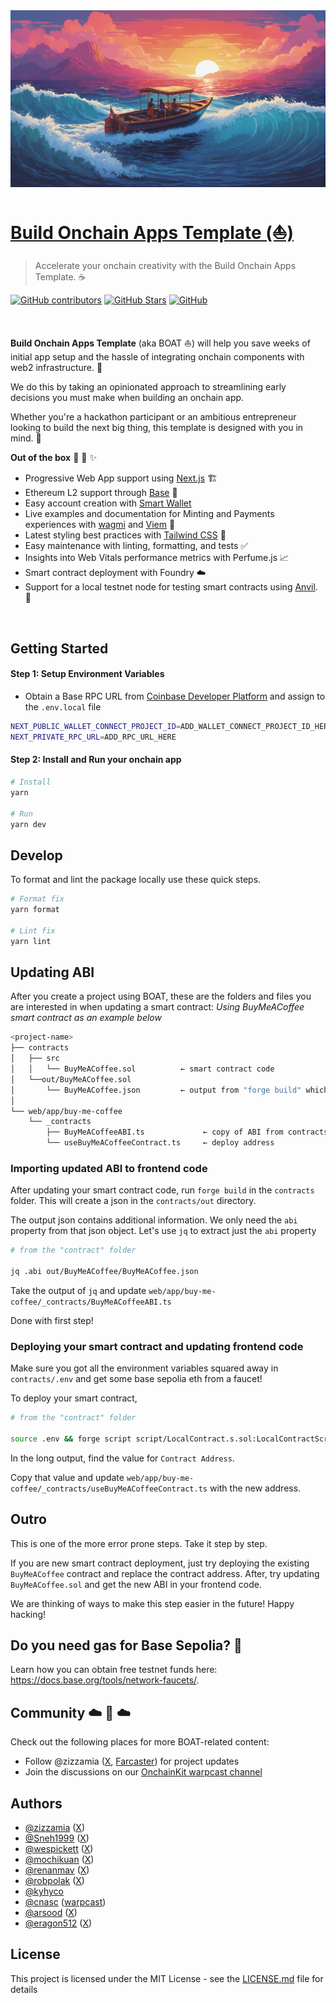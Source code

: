 <img src='./docs/logo-v-0-17.png' width='800' alt='Build Onchain Apps Template'>

# [Build Onchain Apps Template (⛵️)](https://github.com/coinbase/build-onchain-apps/)

> Accelerate your onchain creativity with the Build Onchain Apps Template. ☕️

[![GitHub contributors](https://img.shields.io/github/contributors/coinbase/build-onchain-apps?color=3498DB)](https://github.com/coinbase/build-onchain-apps/graphs/contributors) [![GitHub Stars](https://img.shields.io/github/stars/coinbase/build-onchain-apps.svg?color=3498DB)](https://github.com/coinbase/build-onchain-apps/stargazers) [![GitHub](https://img.shields.io/github/license/coinbase/build-onchain-apps?color=3498DB)](https://github.com/coinbase/build-onchain-apps/blob/main/LICENSE)

<br />

**Build Onchain Apps Template** (aka BOAT ⛵️) will help you save weeks of initial app setup and the hassle of integrating onchain components with web2 infrastructure. 🌊

We do this by taking an opinionated approach to streamlining early decisions you must make when building an onchain app.

Whether you're a hackathon participant or an ambitious entrepreneur looking to build the next big thing, this template is designed with you in mind. 💙

**Out of the box** 🧰 🧙 ✨

- Progressive Web App support using [Next.js](https://nextjs.org/) 🏗️
- Ethereum L2 support through [Base](https://base.org/) 🔵
- Easy account creation with [Smart Wallet](https://www.smartwallet.dev/why)
- Live examples and documentation for Minting and Payments experiences with [wagmi](https://wagmi.sh/) and [Viem](https://viem.sh/) 🚀
- Latest styling best practices with [Tailwind CSS](https://tailwindcss.com/) 💅
- Easy maintenance with linting, formatting, and tests ✅
- Insights into Web Vitals performance metrics with Perfume.js 📈
- Smart contract deployment with Foundry ☁️
- Support for a local testnet node for testing smart contracts using [Anvil](https://book.getfoundry.sh/reference/anvil/). 🧪

<br >

## Getting Started

#### Step 1: Setup Environment Variables

- Obtain a Base RPC URL from [Coinbase Developer Platform](https://www.coinbase.com/developer-platform/products/base-node?utm_source=boat) and assign to the `.env.local` file

```bash
NEXT_PUBLIC_WALLET_CONNECT_PROJECT_ID=ADD_WALLET_CONNECT_PROJECT_ID_HERE
NEXT_PRIVATE_RPC_URL=ADD_RPC_URL_HERE
```

#### Step 2: Install and Run your onchain app

```bash
# Install
yarn

# Run
yarn dev
```

## Develop

To format and lint the package locally use these quick steps.

```bash
# Format fix
yarn format

# Lint fix
yarn lint
```

## Updating ABI

After you create a project using BOAT, these are the folders and files you are interested in when updating a smart contract:
_Using BuyMeACoffee smart contract as an example below_

```bash
<project-name>
├── contracts
│   ├── src
│   │   └── BuyMeACoffee.sol          ← smart contract code
│   └──out/BuyMeACoffee.sol
│       └── BuyMeACoffee.json         ← output from "forge build" which contains the updated ABI
│
└── web/app/buy-me-coffee
    └── _contracts
        ├── BuyMeACoffeeABI.ts             ← copy of ABI from contracts/out/BuyMeACoffee.json
        └── useBuyMeACoffeeContract.ts     ← deploy address
```

### Importing updated ABI to frontend code

After updating your smart contract code, run `forge build` in the `contracts` folder. This will create a json in the `contracts/out` directory.

The output json contains additional information. We only need the `abi` property from that json object. Let's use `jq` to extract just the `abi` property

```bash
# from the "contract" folder

jq .abi out/BuyMeACoffee/BuyMeACoffee.json
```

Take the output of `jq` and update `web/app/buy-me-coffee/_contracts/BuyMeACoffeeABI.ts`

Done with first step!

### Deploying your smart contract and updating frontend code

Make sure you got all the environment variables squared away in `contracts/.env` and get some base sepolia eth from a faucet!

To deploy your smart contract,

```bash
# from the "contract" folder

source .env && forge script script/LocalContract.s.sol:LocalContractScript  --broadcast --rpc-url https://sepolia.base.org
```

In the long output, find the value for `Contract Address`.

Copy that value and update `web/app/buy-me-coffee/_contracts/useBuyMeACoffeeContract.ts` with the new address.

## Outro

This is one of the more error prone steps. Take it step by step.

If you are new smart contract deployment, just try deploying the existing `BuyMeACoffee` contract and replace the contract address. After, try updating `BuyMeACoffee.sol` and get the new ABI in your frontend code.

We are thinking of ways to make this step easier in the future! Happy hacking!

## Do you need gas for Base Sepolia? 🔵

Learn how you can obtain free testnet funds here: https://docs.base.org/tools/network-faucets/.

## Community ☁️ 🌁 ☁️

Check out the following places for more BOAT-related content:

- Follow @zizzamia ([X](https://twitter.com/zizzamia), [Farcaster](https://warpcast.com/zizzamia)) for project updates
- Join the discussions on our [OnchainKit warpcast channel](https://warpcast.com/~/channel/onchainkit)

## Authors

- [@zizzamia](https://github.com/zizzamia) ([X](https://twitter.com/Zizzamia))
- [@Sneh1999](https://github.com/Sneh1999) ([X](https://twitter.com/snoopies_eth))
- [@wespickett](https://github.com/wespickett) ([X](https://twitter.com/wespickett))
- [@mochikuan](https://github.com/mochikuan) ([X](https://twitter.com/mochikuan))
- [@renanmav](https://github.com/renanmav) ([X](https://twitter.com/renanmav))
- [@robpolak](https://github.com/robpolak) ([X](https://twitter.com/0xr0b_eth))
- [@kyhyco](https://github.com/kyhyco)
- [@cnasc](https://github.com/cnasc) ([warpcast](https://warpcast.com/cnasc))
- [@arsood](https://github.com/arsood) ([X](https://twitter.com/arsood))
- [@eragon512](https://github.com/eragon512) ([X](https://twitter.com/eragon5121))

## License

This project is licensed under the MIT License - see the [LICENSE.md](LICENSE.md) file for details
